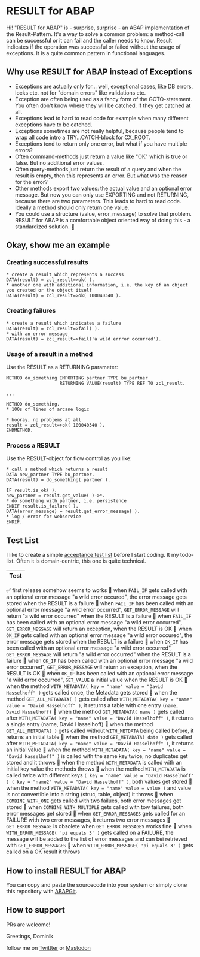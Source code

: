 # RESULT for ABAP

Hi! "RESULT for ABAP" is - surprise, surprise - an ABAP implementation of the Result-Pattern. It's a way to solve a common problem: a method-call can be successful or it can fail and the caller needs to know.  Result indicates if the operation was successful or failed without the usage of exceptions. It is a quite common pattern in functional languages.

## Why use RESULT for ABAP instead of Exceptions
* Exceptions are actually only for... well, exceptional cases, like DB errors, locks etc. not for "domain errors" like validations etc.
* Exception are often being used as a fancy form of the GOTO-statement. You often don't know where they will be catched. If they get catched at all.
* Exceptions lead to hard to read code for example when many different exceptions have to be catched.
* Exceptions sometimes are not really helpful, because people tend to wrap all code intro a TRY...CATCH-block for CX_ROOT.
* Exceptions tend to return only one error, but what if you have multiple errors?
* Often command-methods just return a value like "OK" which is true or false. But no additional error values.
* Often query-methods just return the result of a query and when the result is empty, then this represents an error. But what was the reason for the error?
* Other methods export two values: the actual value and an optional error message. But now you can only use EXPORTING and not RETURNING, because there are two parameters. This leads to hard to read code. Ideally a method should only return one value.
* You could use a structure (value, error_message) to solve that problem. RESULT for ABAP is a comfortable object oriented way of doing this - a standardized solution. 🦖


## Okay, show me an example
### Creating successful results
```
* create a result which represents a success
DATA(result) = zcl_result=>ok( ).
* another one with additional information, i.e. the key of an object you created or the object itself
DATA(result) = zcl_result=>ok( 100040340 ).
```
### Creating failures
```
* create a result which indicates a failure
DATA(result) = zcl_result=>fail( ).
* with an error message
DATA(result) = zcl_result=>fail('a wild errror occurred').
```
### Usage of a result in a method
Use the RESULT as a RETURNING parameter:
```
METHOD do_something IMPORTING partner TYPE bu_partner
                    RETURNING VALUE(result) TYPE REF TO zcl_result.
                    
...

METHOD do_something.
* 100s of lines of arcane logic

* hooray, no problems at all
result = zcl_result=>ok( 100040340 ).
ENDMETHOD.
```
### Process a RESULT
Use the RESULT-object for flow control as you like:
```
* call a method which returns a result
DATA new_partner TYPE bu_partner.
DATA(result) = do_something( partner ).

IF result.is_ok( ).
new_partner = result.get_value( )->*.
* do something with partner, i.e. persistence
ENDIF result.is_failure( ).
DATA(error_message) = result.get_error_message( ).
* log / error for webservice
ENDIF.

```

## Test List
I like to create a simple [acceptance test list](https://agiledojo.de/2018-12-16-tdd-testlist/) before I start coding. It my todo-list. Often it is domain-centric, this one is quite technical.

|Test|
|----|
:white_check_mark: first release somehow seems to works
:black_square_button: when `FAIL_IF` gets called with an optional error message "a wild error occured", the error message gets stored when the RESULT is a failure
:black_square_button: when `FAIL_IF` has been called with an optional error message "a wild error occurred", `GET_ERROR_MESSAGE` will return "a wild error occurred" when the RESULT is a failure
:black_square_button: when `FAIL_IF` has been called with an optional error message "a wild error occurred", `GET_ERROR_MESSAGE` will return an exception, when the RESULT is OK
:black_square_button: when `OK_IF` gets called with an optional error message "a wild error occured", the error message gets stored when the RESULT is a failure
:black_square_button: when `OK_IF` has been called with an optional error message "a wild error occurred", `GET_ERROR_MESSAGE` will return "a wild error occurred" when the RESULT is a failure
:black_square_button: when `OK_IF` has been called with an optional error message "a wild error occurred", `GET_ERROR_MESSAGE` will return an exception, when the RESULT is OK
:black_square_button: when `OK_IF` has been called with an optional error message "a wild error occurred", `GET_VALUE` a initial value when the RESULT is OK
:black_square_button: when the method `WITH_METADATA( key = "name" value = "David Hasselhoff" )` gets called once, the Metadata gets stored
:black_square_button: when the method `GET_ALL_METADATA( )` gets called after `WITH_METADATA( key = "name" value = "David Hasselhoff" )`, it returns a table with one entry `(name, David Hasselhoff)`
:black_square_button: when the method `GET_METADATA( name )` gets called after `WITH_METADATA( key = "name" value = "David Hasselhoff" )`, it returns a single entry (name, David Hasselhoff)
:black_square_button: when the method `GET_ALL_METADATA( )` gets called without `WITH_METDATA` being called before, it returns an initial table
:black_square_button: when the method `GET_METADATA( date )` gets called after `WITH_METADATA( key = "name" value = "David Hasselhoff" )`, it returns an initial value
:black_square_button: when the method `WITH_METADATA( key = "name" value = "David Hasselhoff" )` is called with the same key twice, no duplicates get stored and it throws
:black_square_button: when the method `WITH_METADATA` is called with an initial key value the methods throws
:black_square_button: when the method `WITH_METADATA` is called twice with different keys `( key = "name" value = "David Hasselhoff" ) ( key = "name2" value = "David Hasselhoff" )`, both values get stored
:black_square_button: when the method `WITH_METADATA( key = "name" value = value )` and value is not convertible into a string (struc, table, object) it throws
:black_square_button: when `COMBINE_WITH_ONE` gets called with two failues, both error messages get stored
:black_square_button: when `COMBINE_WITH_MULTIPLE` gets called with tow failures, both error messages get stored
:black_square_button: when `GET_ERROR_MESSAGES` gets called for an FAILURE with two error messages, it returns  two error messages
:black_square_button: `GET_ERROR_MESSAGE` is obsolete when `GET_ERROR_MESSAGES` works fine
:black_square_button: when `WITH_ERROR_MESSAGE( 'pi equals 3' )` gets called on a FAILURE, the message will be added to the list of error messages and can bei retrieved with `GET_ERROR_MESSAGES`
:black_square_button: when `WITH_ERROR_MESSAGE( 'pi equals 3' )` gets called on a OK result it throws

## How to install RESULT for ABAP
You can copy and paste the sourcecode into your system or simply clone this repository with [ABAPGit](https://abapgit.org/). 

## How to support

PRs are welcome!

Greetings, 
Dominik

follow me on [Twittter](https://twitter.com/PanzerDominik) or [Mastodon](https://sw-development-is.social/web/@PanzerDominik)


